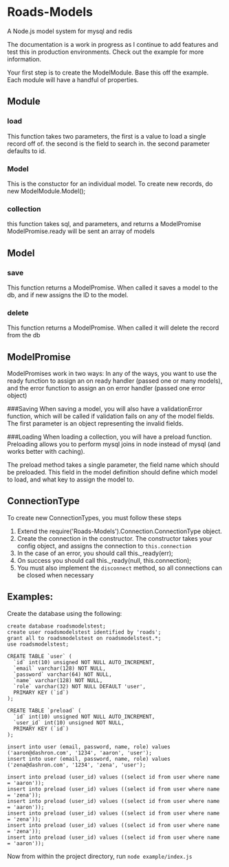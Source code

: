 Roads-Models
============

A Node.js model system for mysql and redis

The documentation is a work in progress as I continue to add features and test this in production environments. Check out the example for more information.

Your first step is to create the ModelModule. Base this off the example. Each module will have a handful of properties.

## Module

### load 
This function takes two parameters, the first is a value to load a single record off of. the second is the field to search in. the second parameter defaults to id.

### Model
This is the constuctor for an individual model. To create new records, do new ModelModule.Model();

### collection
this function takes sql, and parameters, and returns a ModelPromise
ModelPromise.ready will be sent an array of models


## Model

### save
This function returns a ModelPromise. When called it saves a model to the db, and if new assigns the ID to the model.

### delete
This function returns a ModelPromise. When called it will delete the record from the db


## ModelPromise
ModelPromises work in two ways:
In any of the ways, you want to use the ready function to assign an on ready handler (passed one or many models), and the error function to assign an on error handler (passed one error object)

###Saving
When saving a model, you will also have a validationError function, which will be called if validation fails on any of the model fields. The first parameter is an object representing the invalid fields.

###Loading
When loading a collection, you will have a preload function. Preloading allows you to perform mysql joins in node instead of mysql (and works better with caching).

The preload method takes a single parameter, the field name which should be preloaded. This field in the model definition should define which model to load, and what key to assign the model to.



## ConnectionType

To create new ConnectionTypes, you must follow these steps

1. Extend the require('Roads-Models').Connection.ConnectionType object.
2. Create the connection in the constructor. The constructor takes your config object, and assigns the connection to `this.connection`
3. In the case of an error, you should call this._ready(err);
4. On success you should call this._ready(null, this.connection);
5. You must also implement the `disconnect` method, so all connections can be closed when necessary

## Examples:

Create the database using the following:

	create database roadsmodelstest;
	create user roadsmodelstest identified by 'roads';
	grant all to roadsmodelstest on roadsmodelstest.*;
	use roadsmodelstest;

	CREATE TABLE `user` (
	  `id` int(10) unsigned NOT NULL AUTO_INCREMENT,
	  `email` varchar(128) NOT NULL,
	  `password` varchar(64) NOT NULL,
	  `name` varchar(128) NOT NULL,
	  `role` varchar(32) NOT NULL DEFAULT 'user',
	  PRIMARY KEY (`id`)
	);

	CREATE TABLE `preload` (
	  `id` int(10) unsigned NOT NULL AUTO_INCREMENT,
	  `user_id` int(10) unsigned NOT NULL,
	  PRIMARY KEY (`id`)
	);

	insert into user (email, password, name, role) values ('aaron@dashron.com', '1234', 'aaron', 'user');
	insert into user (email, password, name, role) values ('zena@dashron.com', '1234', 'zena', 'user');

	insert into preload (user_id) values ((select id from user where name = 'aaron'));
	insert into preload (user_id) values ((select id from user where name = 'zena'));
	insert into preload (user_id) values ((select id from user where name = 'aaron'));
	insert into preload (user_id) values ((select id from user where name = 'zena'));
	insert into preload (user_id) values ((select id from user where name = 'zena'));
	insert into preload (user_id) values ((select id from user where name = 'aaron'));

Now from within the project directory, run ```node example/index.js```
